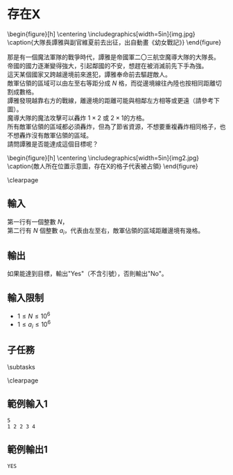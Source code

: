# 存在X

\begin{figure}[h]
\centering
\includegraphics[width=5in]{img.jpg}
\caption{大隊長譚雅與副官維夏前去出征，出自動畫《幼女戰記》}
\end{figure}

那是有一個魔法軍隊的戰爭時代，譚雅是帝國軍二〇三航空魔導大隊的大隊長。  
帝國的國力逐漸變得強大，引起鄰國的不安，想趕在被消滅前先下手為強。  
這天某個國家又跨越邊境前來進犯，譚雅奉命前去驅趕敵人。  
敵軍佔領的區域可以由左至右等距分成 $N$ 格，而從邊境線往內陸也按相同距離切割成數格。  
譚雅發現越靠右方的戰線，離邊境的距離可能與相鄰左方相等或更遠（請參考下圖）。  
魔導大隊的魔法攻擊可以轟炸 $1 \times 2$ 或 $2 \times 1$的方格。  
所有敵軍佔領的區域都必須轟炸，但為了節省資源，不想要重複轟炸相同格子，也不想轟炸沒有敵軍佔領的區域。  
請問譚雅是否能達成這個目標呢？  

\begin{figure}[h]
\centering
\includegraphics[width=5in]{img2.jpg}
\caption{敵人所在位置示意圖，存在X的格子代表被占領}
\end{figure}

\clearpage

## 輸入
第一行有一個整數 $N$，  
第二行有 $N$ 個整數 $a_i$，代表由左至右，敵軍佔領的區域距離邊境有幾格。  

## 輸出
如果能達到目標，輸出"Yes"（不含引號），否則輸出"No"。  

## 輸入限制
 - $1 \le N \le 10^6$
 - $1 \le a_i \le 10^6$

## 子任務
\subtasks

\clearpage

## 範例輸入1
```
5
1 2 2 3 4
```

## 範例輸出1
```
YES
```
